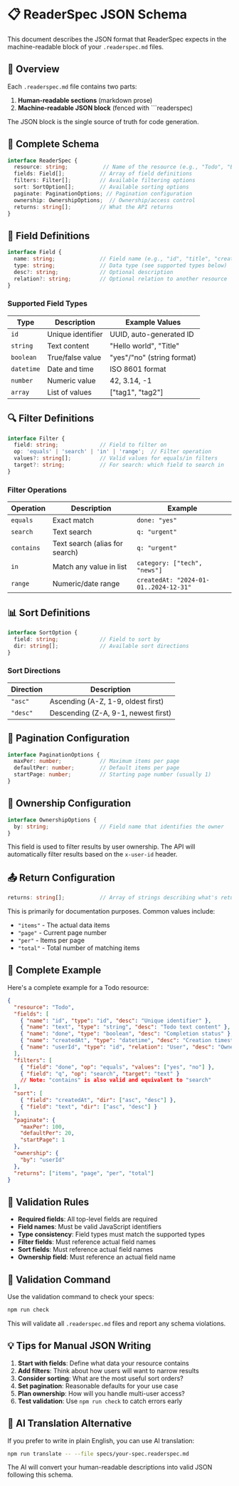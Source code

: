 # 📋 ReaderSpec JSON Schema

This document describes the JSON format that ReaderSpec expects in the machine-readable block of your `.readerspec.md` files.

## 🎯 Overview

Each `.readerspec.md` file contains two parts:
1. **Human-readable sections** (markdown prose)
2. **Machine-readable JSON block** (fenced with ```readerspec)

The JSON block is the single source of truth for code generation.

## 🔧 Complete Schema

```typescript
interface ReaderSpec {
  resource: string;           // Name of the resource (e.g., "Todo", "BlogPost")
  fields: Field[];           // Array of field definitions
  filters: Filter[];         // Available filtering options
  sort: SortOption[];        // Available sorting options
  paginate: PaginationOptions; // Pagination configuration
  ownership: OwnershipOptions;  // Ownership/access control
  returns: string[];         // What the API returns
}
```

## 📝 Field Definitions

```typescript
interface Field {
  name: string;              // Field name (e.g., "id", "title", "createdAt")
  type: string;              // Data type (see supported types below)
  desc?: string;             // Optional description
  relation?: string;         // Optional relation to another resource
}
```

### Supported Field Types

| Type | Description | Example Values |
|------|-------------|----------------|
| `id` | Unique identifier | UUID, auto-generated ID |
| `string` | Text content | "Hello world", "Title" |
| `boolean` | True/false value | "yes"/"no" (string format) |
| `datetime` | Date and time | ISO 8601 format |
| `number` | Numeric value | 42, 3.14, -1 |
| `array` | List of values | ["tag1", "tag2"] |

## 🔍 Filter Definitions

```typescript
interface Filter {
  field: string;             // Field to filter on
  op: 'equals' | 'search' | 'in' | 'range';  // Filter operation
  values?: string[];         // Valid values for equals/in filters
  target?: string;           // For search: which field to search in
}
```

### Filter Operations

| Operation | Description | Example |
|-----------|-------------|---------|
| `equals` | Exact match | `done: "yes"` |
| `search` | Text search | `q: "urgent"` |
| `contains` | Text search (alias for search) | `q: "urgent"` |
| `in` | Match any value in list | `category: ["tech", "news"]` |
| `range` | Numeric/date range | `createdAt: "2024-01-01..2024-12-31"` |

## 📊 Sort Definitions

```typescript
interface SortOption {
  field: string;             // Field to sort by
  dir: string[];             // Available sort directions
}
```

### Sort Directions

| Direction | Description |
|-----------|-------------|
| `"asc"` | Ascending (A-Z, 1-9, oldest first) |
| `"desc"` | Descending (Z-A, 9-1, newest first) |

## 📄 Pagination Configuration

```typescript
interface PaginationOptions {
  maxPer: number;            // Maximum items per page
  defaultPer: number;        // Default items per page
  startPage: number;         // Starting page number (usually 1)
}
```

## 🔐 Ownership Configuration

```typescript
interface OwnershipOptions {
  by: string;                // Field name that identifies the owner
}
```

This field is used to filter results by user ownership. The API will automatically filter results based on the `x-user-id` header.

## 📤 Return Configuration

```typescript
returns: string[];           // Array of strings describing what's returned
```

This is primarily for documentation purposes. Common values include:
- `"items"` - The actual data items
- `"page"` - Current page number
- `"per"` - Items per page
- `"total"` - Total number of matching items

## 📖 Complete Example

Here's a complete example for a Todo resource:

```json
{
  "resource": "Todo",
  "fields": [
    { "name": "id", "type": "id", "desc": "Unique identifier" },
    { "name": "text", "type": "string", "desc": "Todo text content" },
    { "name": "done", "type": "boolean", "desc": "Completion status" },
    { "name": "createdAt", "type": "datetime", "desc": "Creation timestamp" },
    { "name": "userId", "type": "id", "relation": "User", "desc": "Owner of the todo" }
  ],
  "filters": [
    { "field": "done", "op": "equals", "values": ["yes", "no"] },
    { "field": "q", "op": "search", "target": "text" }
    // Note: "contains" is also valid and equivalent to "search"
  ],
  "sort": [
    { "field": "createdAt", "dir": ["asc", "desc"] },
    { "field": "text", "dir": ["asc", "desc"] }
  ],
  "paginate": {
    "maxPer": 100,
    "defaultPer": 20,
    "startPage": 1
  },
  "ownership": {
    "by": "userId"
  },
  "returns": ["items", "page", "per", "total"]
}
```

## 🚨 Validation Rules

- **Required fields**: All top-level fields are required
- **Field names**: Must be valid JavaScript identifiers
- **Type consistency**: Field types must match the supported types
- **Filter fields**: Must reference actual field names
- **Sort fields**: Must reference actual field names
- **Ownership field**: Must reference an actual field name

## 🔧 Validation Command

Use the validation command to check your specs:

```bash
npm run check
```

This will validate all `.readerspec.md` files and report any schema violations.

## 💡 Tips for Manual JSON Writing

1. **Start with fields**: Define what data your resource contains
2. **Add filters**: Think about how users will want to narrow results
3. **Consider sorting**: What are the most useful sort orders?
4. **Set pagination**: Reasonable defaults for your use case
5. **Plan ownership**: How will you handle multi-user access?
6. **Test validation**: Use `npm run check` to catch errors early

## 🤖 AI Translation Alternative

If you prefer to write in plain English, you can use AI translation:

```bash
npm run translate -- --file specs/your-spec.readerspec.md
```

The AI will convert your human-readable descriptions into valid JSON following this schema.
